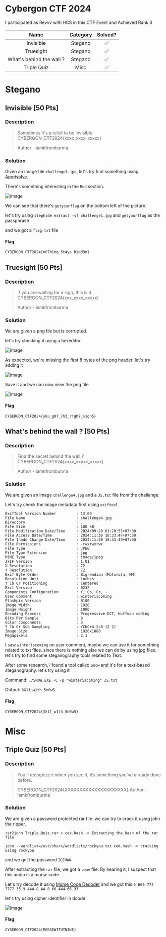 # Cybergon CTF 2024

I participated as Revvv with HCS in this CTF Event and Achieved Rank 3

|           Name           | Category | Solved? |
|:------------------------:|:--------:|:-------:|
|        Invisible         | Stegano  |   ✅    |
|        Truesight         | Stegano  |   ✅    |
| What's behind the wall ? | Stegano  |   ✅    |
|       Triple Quiz        |   Misc   |   ✅    |

# Stegano

## Invisible [50 Pts]

### Description
> Sometimes it's a relief to be invisible. 
> CYBERGON_CTF2024{xxxx_xxxx_xxxxx}
>
> Author - iamkfromburma

### Solution

Given an image file `challenge1.jpg`, let's try find something using [Aperisolve](https://www.aperisolve.com).

There's something interesting in the `Red` section.

![image](https://hackmd.io/_uploads/HkrJTaYmke.png)

We can see that there's `getyourflag` on the bottom left of the picture.

let's try using `steghide extract -sf challenge1.jpg` and `getyourflag` as the passphrase

and we got a `flag.txt` file

#### Flag

`CYBERGON_CTF2024{n07h1ng_5t4ys_h1dd3n}`


## Truesight [50 Pts]

### Description
> If you are waiting for a sign, this is it. 
> CYBERGON_CTF2024{xxx_xxxx_xxxxx}
>
> Author - iamkfromburma

### Solution

We are given a png file but is corrupted.

let's try checking it using a hexeditor

![image](https://hackmd.io/_uploads/r1YmCatmye.png)

As expected, we're missing the first 8 bytes of the png header. let's try adding it

![image](https://hackmd.io/_uploads/r1Z_CpFQJx.png)

Save it and we can now view the png file

![image](https://hackmd.io/_uploads/SyZ5ATFmkl.png)

#### Flag

`CYBERGON_CTF2024{y0u_g07_7h3_r!gh7_s1gn5}`

## What's behind the wall ? [50 Pts]

### Description
> Find the secret behind the wall ? 
> CYBERGON_CTF2024{xxxx_xxxxx_xxxxx}
>
> Author - iamkfromburma

### Solution

We are given an image `challenge4.jpg` and a `JS.txt` file from the challenge.

Let's try check the image metadata first using `exiftool`

```
ExifTool Version Number         : 13.00
File Name                       : challenge4.jpg
Directory                       : .
File Size                       : 180 kB
File Modification Date/Time     : 2024:09:28 01:28:53+07:00
File Access Date/Time           : 2024:11:30 18:33:47+07:00
File Inode Change Date/Time     : 2024:11:30 18:33:49+07:00
File Permissions                : -rwxrwxrwx
File Type                       : JPEG
File Type Extension             : jpg
MIME Type                       : image/jpeg
JFIF Version                    : 1.01
X Resolution                    : 72
Y Resolution                    : 72
Exif Byte Order                 : Big-endian (Motorola, MM)
Resolution Unit                 : inches
Y Cb Cr Positioning             : Centered
Exif Version                    : 0232
Components Configuration        : Y, Cb, Cr, -
User Comment                    : winteriscoming
Flashpix Version                : 0100
Image Width                     : 1920
Image Height                    : 1080
Encoding Process                : Progressive DCT, Huffman coding
Bits Per Sample                 : 8
Color Components                : 3
Y Cb Cr Sub Sampling            : YCbCr4:2:0 (2 2)
Image Size                      : 1920x1080
Megapixels                      : 2.1
```

I saw `winteriscoming` on user comment, maybe we can use it for something related to txt files. since there is nothing else we can do by using jpg files. let's try to find some steganography tools related to Text.

After some research, I found a tool called `Snow` and it's for a text-based steganography. let's try using it

Command:
`./SNOW.EXE -C -p "winteriscoming" JS.txt`

Output:
`3X1f_w1th_5n0w5`

#### Flag

`CYBERGON_CTF2024{3X1f_w1th_5n0w5}`

# Misc

## Triple Quiz [50 Pts]

### Description
> You’ll recognize it when you see it, it’s something you’ve already done before.
> 
> CYBERGON_CTF2024{XXXXXXXXXXXXXXXXXXXXX}
> Author - iamkfromburma

### Solution

We are given a password protected rar file. we can try to crack it using john the ripper.

```
rar2john Triple_Quiz.rar > cek.hash -> Extracting the hash of the rar file

john --wordlist=/usr/share/wordlists/rockyou.txt cek.hash -> cracking using rockyou
```

and we get the password `ICEMAN`

After extracting the `rar` file, we got a `.wav` file. By hearing it, I suspect that this audio is a morse code.

Let's try decode it using [Morse Code Decoder](https://morsecode.world/international/decoder/audio-decoder-adaptive.html) and we got this
`6 666 777 7777 33 9 444 8 44 8 66 444 66 33`

let's try using cipher identifier in dcode

![image](https://hackmd.io/_uploads/S1UISAF7Jx.png)

#### Flag

`CYBERGON_CTF2024{MORSEWITHTNINE}`
